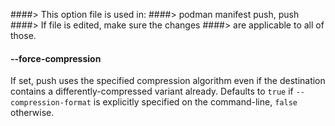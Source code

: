 ####> This option file is used in:
####>   podman manifest push, push
####> If file is edited, make sure the changes
####> are applicable to all of those.
#### **--force-compression**

If set, push uses the specified compression algorithm even if the destination contains a differently-compressed variant already.
Defaults to `true` if `--compression-format` is explicitly specified on the command-line, `false` otherwise.
